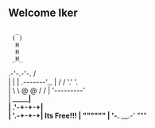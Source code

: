 ## Welcome Iker

      _
     ( )
      H
      H
     _H_ 
  .-'-.-'-.
 /         \
|           |
|   .-------'._
|  / /  '.' '. \
|  \ \ @   @ / / 
|   '---------'        
|    _______|  
|  .'-+-+-+|  
|  '.-+-+-+|        Its Free!!!
|    """""" |
'-.__   __.-'
     """
